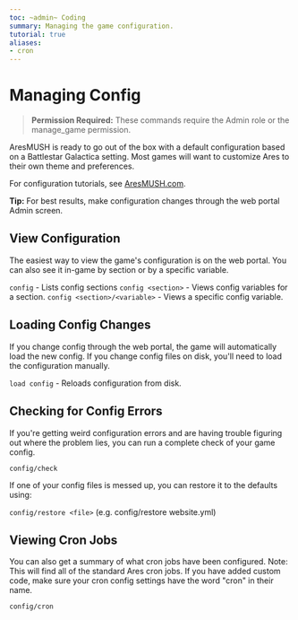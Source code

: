 ```yaml
---
toc: ~admin~ Coding
summary: Managing the game configuration.
tutorial: true
aliases:
- cron
---
```

# Managing Config

> **Permission Required:** These commands require the Admin role or the manage\_game permission.

AresMUSH is ready to go out of the box with a default configuration based on a Battlestar Galactica setting. Most games will want to customize Ares to their own theme and preferences.

For configuration tutorials, see [AresMUSH.com](https://aresmush.com/tutorials/config/).

**Tip:** For best results, make configuration changes through the web portal Admin screen.

## View Configuration

The easiest way to view the game's configuration is on the web portal.  You can also see it in-game by section or by a specific variable.

`config` - Lists config sections
`config <section>` - Views config variables for a section.
`config <section>/<variable>` - Views a specific config variable.
  
## Loading Config Changes

If you change config through the web portal, the game will automatically load the new config.  If you change config files on disk, you'll need to load the configuration manually.

`load config` - Reloads configuration from disk.

## Checking for Config Errors

If you're getting weird configuration errors and are having trouble figuring out where the problem lies, you can run a complete check of your game config.

`config/check`

If one of your config files is messed up, you can restore it to the defaults using:

`config/restore <file>` (e.g. config/restore website.yml)

## Viewing Cron Jobs

You can also get a summary of what cron jobs have been configured.  Note: This will find all of the standard Ares cron jobs.  If you have added custom code, make sure your cron config settings have the word "cron" in their name.

`config/cron`
